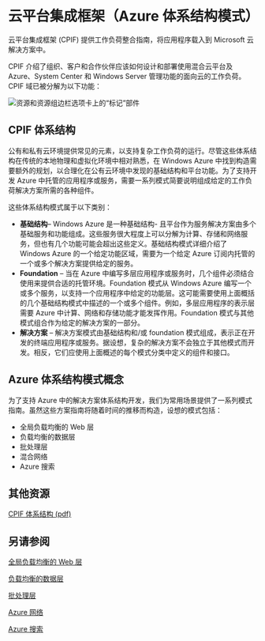 <properties 
   pageTitle="云平台集成框架 | Windows Azure" 
   description="云平台集成框架提供工作负荷整合指南，将应用程序载入到 Microsoft 云解决方案中，其包含了用于 Windows Azure 的体系结构模式" 
   services="" 
   documentationCenter="" 
   authors="arynes" 
   manager="fredhar" 
   editor=""/>

<tags
   ms.service="cloud-services"
   ms.date="03/25/2015"
   wacn.date="10/03/2015"/>


# 云平台集成框架（Azure 体系结构模式）

云平台集成框架 (CPIF) 提供工作负荷整合指南，将应用程序载入到 Microsoft 云解决方案中。

CPIF 介绍了组织、客户和合作伙伴应该如何设计和部署使用混合云平台及 Azure、System Center 和 Windows Server 管理功能的面向云的工作负荷。CPIF 域已被分解为以下功能：

![资源和资源组边栏选项卡上的“标记”部件](./media/azure-architecture-cpif-overview/overview.png)

##  CPIF 体系结构

公有和私有云环境提供常见的元素，以支持复杂工作负荷的运行。尽管这些体系结构在传统的本地物理和虚拟化环境中相对熟悉，在 Windows Azure 中找到构造需要额外的规划，以合理化在公有云环境中发现的基础结构和平台功能。为了支持开发 Azure 中托管的应用程序或服务，需要一系列模式简要说明组成给定的工作负荷解决方案所需的各种组件。

这些体系结构模式属于以下类别：

- **基础结构**– Windows Azure 是一种基础结构- 且平台作为服务解决方案由多个基础服务和功能组成。这些服务很大程度上可以分解为计算、存储和网络服务，但也有几个功能可能会超出这些定义。基础结构模式详细介绍了 Windows Azure 的一个给定功能区域，需要为一个给定 Azure 订阅内托管的一个或多个解决方案提供给定的服务。 
- **Foundation** – 当在 Azure 中编写多层应用程序或服务时，几个组件必须结合使用来提供合适的托管环境。Foundation 模式从 Windows Azure 编写一个或多个服务，以支持一个应用程序中给定的功能层。这可能需要使用上面概括的几个基础结构模式中描述的一个或多个组件。例如，多层应用程序的表示层需要 Azure 中计算、网络和存储功能才能发挥作用。Foundation 模式与其他模式组合作为给定的解决方案的一部分。
- **解决方案** – 解决方案模式由基础结构和/或 foundation 模式组成，表示正在开发的终端应用程序或服务。据设想，复杂的解决方案不会独立于其他模式而开发。相反，它们应使用上面概述的每个模式分类中定义的组件和接口。    

## Azure 体系结构模式概念

为了支持 Azure 中的解决方案体系结构开发，我们为常用场景提供了一系列模式指南。虽然这些方案指南将随着时间的推移而构造，设想的模式包括：

- 全局负载均衡的 Web 层 
- 负载均衡的数据层
- 批处理层
- 混合网络
- Azure 搜索 

##  其他资源
[CPIF 体系结构 (pdf)](https://gallery.technet.microsoft.com/Cloud-Platform-Integration-bd1e434a)

## 另请参阅
[全局负载均衡的 Web 层](https://gallery.technet.microsoft.com/Cloud-Platform-Integration-2c3c663a)

[负载均衡的数据层](https://gallery.technet.microsoft.com/Cloud-Platform-Integration-dfb09e41)

[批处理层](https://gallery.technet.microsoft.com/Cloud-Platform-Integration-0bc3f8b1)

[Azure 网络](https://gallery.technet.microsoft.com/Cloud-Platform-Integration-5e401f38)

[Azure 搜索](https://gallery.technet.microsoft.com/Cloud-Platform-Integration-e581d65d)

<!---HONumber=71-->
